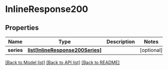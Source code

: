 # InlineResponse200

## Properties
Name | Type | Description | Notes
------------ | ------------- | ------------- | -------------
**series** | [**list[InlineResponse200Series]**](InlineResponse200Series.md) |  | [optional] 

[[Back to Model list]](../README.md#documentation-for-models) [[Back to API list]](../README.md#documentation-for-api-endpoints) [[Back to README]](../README.md)


